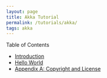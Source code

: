 ```yaml
---
layout: page
title: Akka Tutorial
permalink: /tutorials/akka/
tags: akka
---
```


Table of Contents

* [Introduction](/tutorials/akka/introduction)
* [Hello World](/tutorials/akka/helloworld)
* [Appendix A: Copyright and License](/tutorials/akka/license/)


